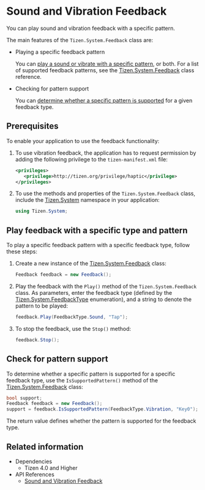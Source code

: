 # Sound and Vibration Feedback


You can play sound and vibration feedback with a specific pattern.

The main features of the `Tizen.System.Feedback` class are:

-   Playing a specific feedback pattern

    You can [play a sound or vibrate with a specific pattern](#playtype), or both. For a list of supported feedback patterns, see the [Tizen.System.Feedback](/application/dotnet/api/TizenFX/latest/api/Tizen.System.Feedback.html) class reference.

-   Checking for pattern support

    You can [determine whether a specific pattern is supported](#support) for a given feedback type.

## Prerequisites

To enable your application to use the feedback functionality:

1.  To use vibration feedback, the application has to request permission by adding the following privilege to the `tizen-manifest.xml` file:

    ```XML
    <privileges>
       <privilege>http://tizen.org/privilege/haptic</privilege>
    </privileges>
    ```

2.  To use the methods and properties of the `Tizen.System.Feedback` class, include the [Tizen.System](/application/dotnet/api/TizenFX/latest/api/Tizen.System.html) namespace in your application:

    ```csharp
    using Tizen.System;
    ```

<a name="playtype"></a>
## Play feedback with a specific type and pattern

To play a specific feedback pattern with a specific feedback type, follow these steps:

1.  Create a new instance of the [Tizen.System.Feedback](/application/dotnet/api/TizenFX/latest/api/Tizen.System.Feedback.html) class:

    ```csharp
    Feedback feedback = new Feedback();
    ```

2.  Play the feedback with the `Play()` method of the `Tizen.System.Feedback` class. As parameters, enter the feedback type (defined by the [Tizen.System.FeedbackType](/application/dotnet/api/TizenFX/latest/api/Tizen.System.FeedbackType.html) enumeration), and a string to denote the pattern to be played:

    ```csharp
    feedback.Play(FeedbackType.Sound, "Tap");
    ```

3.  To stop the feedback, use the `Stop()` method:

    ```csharp
    feedback.Stop();
    ```

<a name="support"></a>
## Check for pattern support

To determine whether a specific pattern is supported for a specific feedback type, use the `IsSupportedPattern()` method of the [Tizen.System.Feedback](/application/dotnet/api/TizenFX/latest/api/Tizen.System.Feedback.html) class:

```csharp
bool support;
Feedback feedback = new Feedback();
support = feedback.IsSupportedPattern(FeedbackType.Vibration, "Key0");
```

The return value defines whether the pattern is supported for the feedback type.



## Related information
- Dependencies
  -   Tizen 4.0 and Higher
- API References
  - [Sound and Vibration Feedback](/application/dotnet/api/TizenFX/latest/api/Tizen.System.Feedback.html)